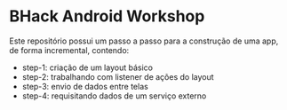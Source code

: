 # BHack Android Workshop

Este repositório possui um passo a passo para a construção de uma app, de forma incremental, contendo:

* step-1: criação de um layout básico
* step-2: trabalhando com listener de ações do layout
* step-3: envio de dados entre telas
* step-4: requisitando dados de um serviço externo
